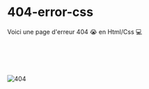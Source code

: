 # 404-error-css
Voici une page d'erreur 404 😭 en Html/Css 💻
<br><br><br><br><br><br>
![404](https://iyed-dev.github.io/404-error-css/404.png)

